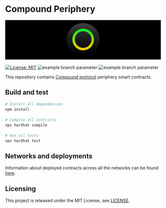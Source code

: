 # Compound Periphery

<p align="center">
  <img src="./docs/media/brlc-cover.png">
</p>

[![License: MIT](https://img.shields.io/badge/License-MIT-yellow.svg)](https://opensource.org/licenses/MIT)
![example branch parameter](https://github.com/cloudwalk/compound-periphery/actions/workflows/build.yml/badge.svg?branch=main)
![example branch parameter](https://github.com/cloudwalk/compound-periphery/actions/workflows/test.yml/badge.svg?branch=main)

This repository contains [Compound protocol](https://github.com/cloudwalk/compound-protocol) periphery smart contracts.

## Build and test

``` sh
# Install all dependencies
npm install

# Compile all contracts
npx hardhat compile

# Run all tests
npx hardhat test
```

## Networks and deployments
Information about deployed contracts across all the networks can be found [here](./docs/deployed-contracts.md).

## Licensing
This project is released under the MIT License, see [LICENSE](./LICENSE).
